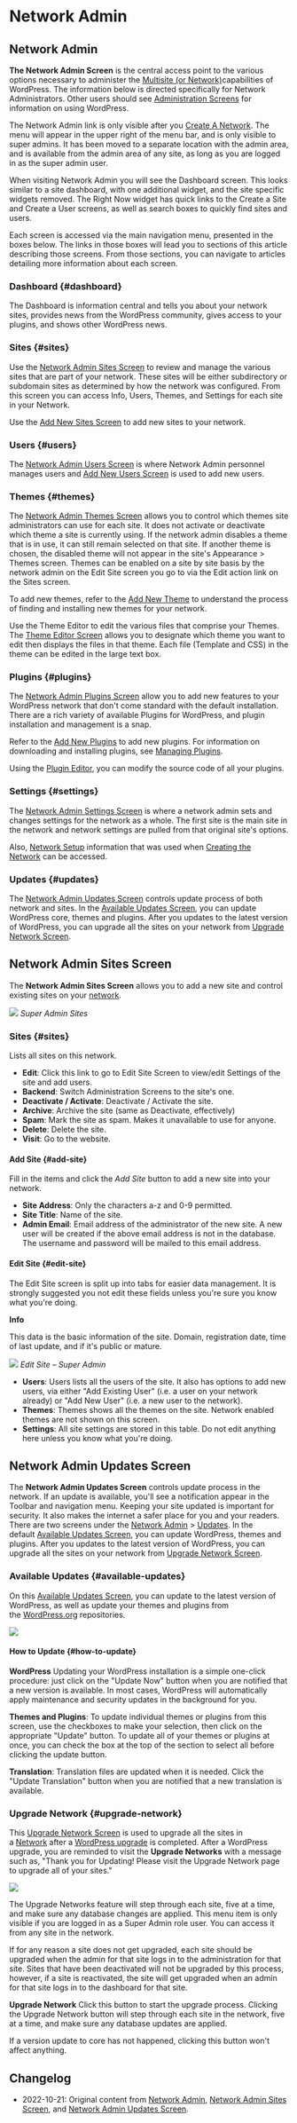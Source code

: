 # Network Admin

## Network Admin

**The Network Admin Screen** is the central access point to the various options necessary to administer the [Multisite (or Network)](https://wordpress.org/documentation/article/glossary#multisite)capabilities of WordPress. The information below is directed specifically for Network Administrators. Other users should see [Administration Screens](https://wordpress.org/documentation/article/administration-screens/) for information on using WordPress.

The Network Admin link is only visible after you [Create A Network](https://developer.wordpress.org/advanced-administration/multisite/create-network/). The menu will appear in the upper right of the menu bar, and is only visible to super admins. It has been moved to a separate location with the admin area, and is available from the admin area of any site, as long as you are logged in as the super admin user.

When visiting Network Admin you will see the Dashboard screen. This looks similar to a site dashboard, with one additional widget, and the site specific widgets removed. The Right Now widget has quick links to the Create a Site and Create a User screens, as well as search boxes to quickly find sites and users.

Each screen is accessed via the main navigation menu, presented in the boxes below. The links in those boxes will lead you to sections of this article describing those screens. From those sections, you can navigate to articles detailing more information about each screen.

### Dashboard {#dashboard}

The Dashboard is information central and tells you about your network sites, provides news from the WordPress community, gives access to your plugins, and shows other WordPress news.

### Sites {#sites}

Use the [Network Admin Sites Screen](https://wordpress.org/documentation/articles/network-admin-sites/screen) to review and manage the various sites that are part of your network. These sites will be either subdirectory or subdomain sites as determined by how the network was configured. From this screen you can access Info, Users, Themes, and Settings for each site in your Network.

Use the [Add New Sites Screen](https://developer.wordpress.org/advanced-administration/multisite/admin/#add-site) to add new sites to your network.

### Users {#users}

The [Network Admin Users Screen](https://codex.wordpress.org/Network_Admin_Users_Screen) is where Network Admin personnel manages users and [Add New Users Screen](https://codex.wordpress.org/Network_Admin_Users_Screen#Add_User) is used to add new users.

### Themes {#themes}

The [Network Admin Themes Screen](https://codex.wordpress.org/Network_Admin_Themes_Screen) allows you to control which themes site administrators can use for each site. It does not activate or deactivate which theme a site is currently using. If the network admin disables a theme that is in use, it can still remain selected on that site. If another theme is chosen, the disabled theme will not appear in the site's Appearance > Themes screen. Themes can be enabled on a site by site basis by the network admin on the Edit Site screen you go to via the Edit action link on the Sites screen.

To add new themes, refer to the [Add New Theme](https://codex.wordpress.org/Network_Admin_Themes_Screen#Add_New_Theme) to understand the process of finding and installing new themes for your network.

Use the Theme Editor to edit the various files that comprise your Themes. The [Theme Editor Screen](https://codex.wordpress.org/Network_Admin_Themes_Screen#Theme_Editor) allows you to designate which theme you want to edit then displays the files in that theme. Each file (Template and CSS) in the theme can be edited in the large text box.

### Plugins {#plugins}

The [Network Admin Plugins Screen](https://codex.wordpress.org/Network_Admin_Plugins_Screen) allow you to add new features to your WordPress network that don't come standard with the default installation. There are a rich variety of available Plugins for WordPress, and plugin installation and management is a snap.

Refer to the [Add New Plugins](https://codex.wordpress.org/Network_Admin_Plugins_Screen#Add_New_Plugins) to add new plugins. For information on downloading and installing plugins, see [Managing Plugins](https://wordpress.org/documentation/article/manage-plugins/).

Using the [Plugin Editor](https://codex.wordpress.org/Network_Admin_Plugins_Screen#Plugin_Editor), you can modify the source code of all your plugins.

### Settings {#settings}

The [Network Admin Settings Screen](https://wordpress.org/documentation/article/network-admin-settings-screen/) is where a network admin sets and changes settings for the network as a whole. The first site is the main site in the network and network settings are pulled from that original site's options.

Also, [Network Setup](https://wordpress.org/documentation/article/network-admin-settings-screen/) information that was used when [Creating the Network](https://developer.wordpress.org/advanced-administration/multisite/create-network/) can be accessed.

### Updates {#updates}

The [Network Admin Updates Screen](https://developer.wordpress.org/advanced-administration/multisite/admin/) controls update process of both network and sites. In the [Available Updates Screen](https://developer.wordpress.org/advanced-administration/multisite/admin/#available-updates), you can update WordPress core, themes and plugins. After you updates to the latest version of WordPress, you can upgrade all the sites on your network from [Upgrade Network Screen](https://wordpress.org/documentation/article/network-admin-updates-screen/#upgrade-network).  

## Network Admin Sites Screen

The **Network Admin Sites Screen** allows you to add a new site and control existing sites on your [network](https://wordpress.org/documentation/article/glossary#network).

[![](https://i1.wp.com/wordpress.org/support/files/2019/02/superadmin-sites.png?fit=1277%2C443&ssl=1)](https://wordpress.org/documentation/superadmin-sites-2/)
_Super Admin Sites_

### Sites {#sites}

Lists all sites on this network.  
- **Edit**: Click this link to go to Edit Site Screen to view/edit Settings of the site and add users.  
- **Backend**: Switch Administration Screens to the site's one.  
- **Deactivate / Activate**: Deactivate / Activate the site.  
- **Archive**: Archive the site (same as Deactivate, effectively)  
- **Spam**: Mark the site as spam. Makes it unavailable to use for anyone.  
- **Delete**: Delete the site.  
- **Visit**: Go to the website.

#### Add Site {#add-site}

Fill in the items and click the _Add Site_ button to add a new site into your network.

- **Site Address**: Only the characters a-z and 0-9 permitted.  
- **Site Title**: Name of the site.  
- **Admin Email**: Email address of the administrator of the new site. A new user will be created if the above email address is not in the database.  
The username and password will be mailed to this email address.

#### Edit Site {#edit-site}

The Edit Site screen is split up into tabs for easier data management. It is strongly suggested you not edit these fields unless you're sure you know what you're doing.

**Info**

This data is the basic information of the site. Domain, registration date, time of last update, and if it's public or mature.

[![](https://i2.wp.com/wordpress.org/support/files/2019/02/superadmin-sites-edit.png?fit=1277%2C633&ssl=1)](https://wordpress.org/documentation/superadmin-sites-edit/)
_Edit Site – Super Admin_

- **Users**: Users lists all the users of the site. It also has options to add new users, via either "Add Existing User" (i.e. a user on your network already) or "Add New User" (i.e. a new user to the network).
- **Themes**: Themes shows all the themes on the site. Network enabled themes are not shown on this screen.  
- **Settings**: All site settings are stored in this table. Do not edit anything here unless you know what you're doing.

## Network Admin Updates Screen

The **Network Admin Updates Screen** controls update process in the network. If an update is available, you'll see a notification appear in the Toolbar and navigation menu. Keeping your site updated is important for security. It also makes the internet a safer place for you and your readers. There are two screens under the [Network Admin](https://developer.wordpress.org/advanced-administration/multisite/admin/) > [Updates](https://developer.wordpress.org/advanced-administration/multisite/admin/#updates). In the default [Available Updates Screen](#available-updates), you can update WordPress, themes and plugins. After you updates to the latest version of WordPress, you can upgrade all the sites on your network from [Upgrade Network Screen](#upgrade-nework).

### Available Updates {#available-updates}

On this [Available Updates Screen](#available-updates), you can update to the latest version of WordPress, as well as update your themes and plugins from the [WordPress.org](https://wordpress.org/) repositories.

[![](https://wordpress.org/documentation/files/2019/04/network-available-updates-1024x590.png)](https://wordpress.org/documentation/files/2019/04/network-available-updates.png)

#### How to Update {#how-to-update}

**WordPress** Updating your WordPress installation is a simple one-click procedure: just click on the "Update Now" button when you are notified that a new version is available. In most cases, WordPress will automatically apply maintenance and security updates in the background for you.

**Themes and Plugins**: To update individual themes or plugins from this screen, use the checkboxes to make your selection, then click on the appropriate "Update" button. To update all of your themes or plugins at once, you can check the box at the top of the section to select all before clicking the update button.

**Translation**: Translation files are updated when it is needed. Click the "Update Translation" button when you are notified that a new translation is available.

### Upgrade Network {#upgrade-network}

This [Upgrade Network Screen](#upgrade-network) is used to upgrade all the sites in a [Network](https://wordpress.org/documentation/article/glossary#network) after a [WordPress upgrade](#available-updates) is completed. After a WordPress upgrade, you are reminded to visit the **Upgrade Networks** with a message such as, "Thank you for Updating! Please visit the Upgrade Network page to upgrade all of your sites."

[![](https://i1.wp.com/wordpress.org/support/files/2019/04/superadmin-update.png?fit=1024%2C584&ssl=1)](https://wordpress.org/documentation/files/2019/04/superadmin-update.png)

The Upgrade Networks feature will step through each site, five at a time, and make sure any database changes are applied. This menu item is only visible if you are logged in as a Super Admin role user. You can access it from any site in the network.

If for any reason a site does not get upgraded, each site should be upgraded when the admin for that site logs in to the administration for that site. Sites that have been deactivated will not be upgraded by this process, however, if a site is reactivated, the site will get upgraded when an admin for that site logs in to the dashboard for that site.

**Upgrade Network** Click this button to start the upgrade process. Clicking the Upgrade Network button will step through each site in the network, five at a time, and make sure any database updates are applied.

If a version update to core has not happened, clicking this button won't affect anything.

## Changelog

- 2022-10-21: Original content from [Network Admin](https://wordpress.org/documentation/article/network-admin/), [Network Admin Sites Screen](https://wordpress.org/documentation/article/network-admin-sites-screen/), and [Network Admin Updates Screen](https://wordpress.org/documentation/article/network-admin-updates-screen/).

